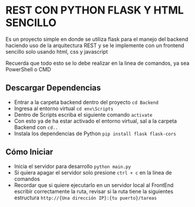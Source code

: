 # REST CON PYTHON FLASK Y HTML SENCILLO

Es un proyecto simple en donde se utiliza flask para el manejo del backend haciendo uso de la arquitectura REST y se le implemente con un frontend sencillo solo usando html, css y javascript

Recuerda que todo esto se lo debe realizar en la linea de comandos, ya sea PowerShell o CMD

## Descargar Dependencias

- Entrar a la carpeta backend dentro del proyecto `cd Backend`
- Ingresa al entorno virtual `cd env\Scripts`
- Dentro de Scripts escriba el siguiente comando `activate`
- Con esto ya de ha estar activado el entorno virtual, sal a la carpeta Backend con `cd..`
- Instala los dependencias de Python `pip install flask flask-cors`

## Cómo Iniciar

- Inicia el servidor para desarrollo `python main.py`
- Si quiera apagar el servidor solo presione `ctrl + c` en la linea de comandos
- Recordar que si quiere ejecutarlo en un servidor local al FrontEnd escribir correctamente la ruta, revisar si la ruta tiene la siguientes estructura `http://{Una dirección IP}:{tu puerto}/tareas`
